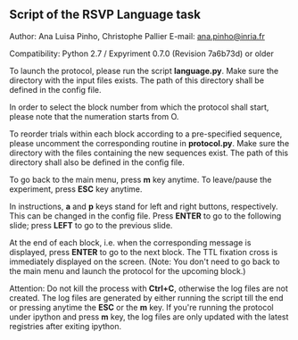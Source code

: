 ## Script of the RSVP Language task  

Author: Ana Luisa Pinho, Christophe Pallier
E-mail: ana.pinho@inria.fr

Compatibility: Python 2.7 / Expyriment 0.7.0 (Revision 7a6b73d) or older

To launch the protocol, please run the script __language.py__. Make sure the directory with the input files exists. The path of this directory shall be defined in the config file.

In order to select the block number from which the protocol shall start, please note that the numeration starts from O.

To reorder trials within each block according to a pre-specified sequence, please uncomment the corresponding routine in __protocol.py__. Make sure the directory with the files containing the new sequences exist. The path of this directory shall also be defined in the config file.

To go back to the main menu, press __m__ key anytime. To leave/pause the experiment, press __ESC__ key anytime.

In instructions, __a__ and __p__ keys stand for left and right buttons, respectively. This can be changed in the config file. Press __ENTER__ to go to the following slide; press __LEFT__ to go to the previous slide.

At the end of each block, i.e. when the corresponding message is displayed, press __ENTER__ to go to the next block. The TTL fixation cross is immediately displayed on the screen. (Note: You don't need to go back to the main menu and launch the protocol for the upcoming block.)

Attention: Do not kill the process with __Ctrl+C__, otherwise the log files are not created. The log files are generated by either running the script till the end or pressing anytime the __ESC__ or the __m__ key. If you're running the protocol under ipython and press __m__ key, the log files are only updated with the latest registries after exiting ipython.
